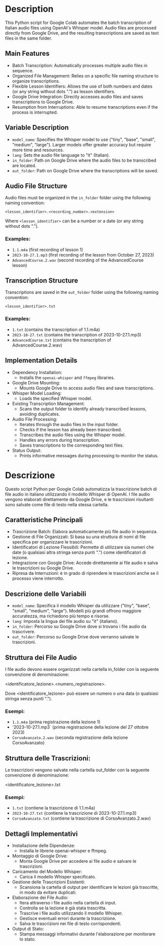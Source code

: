 # Description

This Python script for Google Colab automates the batch transcription of Italian audio files using OpenAI's Whisper model. Audio files are processed directly from Google Drive, and the resulting transcriptions are saved as text files in the same folder.

## Main Features

- Batch Transcription: Automatically processes multiple audio files in sequence.
- Organized File Management: Relies on a specific file naming structure to organize transcriptions.
- Flexible Lesson Identifiers: Allows the use of both numbers and dates (or any string without dots ".") as lesson identifiers.
- Google Drive Integration: Directly accesses audio files and saves transcriptions to Google Drive.
- Resumption from Interruptions: Able to resume transcriptions even if the process is interrupted.

## Variable Description

- `model_name`: Specifies the Whisper model to use ("tiny", "base", "small", "medium", "large"). Larger models offer greater accuracy but require more time and resources.
- `lang`: Sets the audio file language to "it" (Italian).
- `in_folder`: Path on Google Drive where the audio files to be transcribed are located.
- `out_folder`: Path on Google Drive where the transcriptions will be saved.

## Audio File Structure

Audio files must be organized in the `in_folder` folder using the following naming convention:

`<lesson_identifier>.<recording_number>.<extension>`

Where `<lesson_identifier>` can be a number or a date (or any string without dots ".").

### Examples:

- `1.1.m4a` (first recording of lesson 1)
- `2023-10-27.1.mp3` (first recording of the lesson from October 27, 2023)
- `AdvancedCourse.2.wav` (second recording of the AdvancedCourse lesson)

## Transcription Structure

Transcriptions are saved in the `out_folder` folder using the following naming convention:

`<lesson_identifier>.txt`

### Examples:

- `1.txt` (contains the transcription of 1.1.m4a)
- `2023-10-27.txt` (contains the transcription of 2023-10-27.1.mp3)
- `AdvancedCourse.txt` (contains the transcription of AdvancedCourse.2.wav)

## Implementation Details

- Dependency Installation:
  - Installs the `openai-whisper` and `ffmpeg` libraries.
- Google Drive Mounting:
    - Mounts Google Drive to access audio files and save transcriptions.
- Whisper Model Loading:
    - Loads the specified Whisper model.
- Existing Transcription Management:
    - Scans the output folder to identify already transcribed lessons, avoiding duplicates.
- Audio File Processing:
    - Iterates through the audio files in the input folder.
    - Checks if the lesson has already been transcribed.
    - Transcribes the audio files using the Whisper model.
    - Handles any errors during transcription.
    - Saves transcriptions to the corresponding text files.
- Status Output:
    - Prints informative messages during processing to monitor the status.
# Descrizione
Questo script Python per Google Colab automatizza la trascrizione batch di file audio in italiano utilizzando il modello Whisper di OpenAI. I file audio vengono elaborati direttamente da Google Drive, e le trascrizioni risultanti sono salvate come file di testo nella stessa cartella.

## Caratteristiche Principali

- Trascrizione Batch: Elabora automaticamente più file audio in sequenza.
- Gestione di File Organizzati: Si basa su una struttura di nomi di file specifica per organizzare le trascrizioni.
- Identificatori di Lezione Flessibili: Permette di utilizzare sia numeri che date (o qualsiasi altra stringa senza punti ".") come identificatori di lezione.
- Integrazione con Google Drive: Accede direttamente ai file audio e salva le trascrizioni su Google Drive.
- Ripresa da Interruzioni: è in grado di riprendere le trascrizioni anche se il processo viene interrotto.

## Descrizione delle Variabili

- `model_name`: Specifica il modello Whisper da utilizzare ("tiny", "base", "small", "medium", "large"). Modelli più grandi offrono maggiore accuratezza, ma richiedono più tempo e risorse.
- `lang`: Imposta la lingua dei file audio su "it" (italiano).
- `in_folder`: Percorso su Google Drive dove si trovano i file audio da trascrivere.
- `out_folder`: Percorso su Google Drive dove verranno salvate le trascrizioni.

## Struttura dei File Audio

I file audio devono essere organizzati nella cartella in_folder con la seguente convenzione di denominazione:

<identificatore_lezione>.<numero_registrazione>.<estensione>

Dove <identificatore_lezione> può essere un numero o una data (o qualsiasi stringa senza punti ".").

### Esempi:

- `1.1.m4a` (prima registrazione della lezione 1)
- '2023-10-27.1.mp3` (prima registrazione della lezione del 27 ottobre 2023)
- `CorsoAvanzato.2.wav` (seconda registrazione della lezione CorsoAvanzato)

## Struttura delle Trascrizioni:

Le trascrizioni vengono salvate nella cartella out_folder con la seguente convenzione di denominazione:

<identificatore_lezione>.txt

### Esempi:

- `1.txt` (contiene la trascrizione di 1.1.m4a)
- `2023-10-27.txt` (contiene la trascrizione di 2023-10-27.1.mp3)
- `CorsoAvanzato.txt` (contiene la trascrizione di CorsoAvanzato.2.wav)

## Dettagli Implementativi
- Installazione delle Dipendenze:
  - Installa le librerie openai-whisper e ffmpeg.
- Montaggio di Google Drive:
    - Monta Google Drive per accedere ai file audio e salvare le trascrizioni.
- Caricamento del Modello Whisper:
    - Carica il modello Whisper specificato.
- Gestione delle Trascrizioni Esistenti:
    - Scansiona la cartella di output per identificare le lezioni già trascritte, in modo da evitare duplicati.
- Elaborazione dei File Audio:
    - Itera attraverso i file audio nella cartella di input.
    - Controlla se la lezione è già stata trascritta.
    - Trascrive i file audio utilizzando il modello Whisper.
    - Gestisce eventuali errori durante la trascrizione.
    - Salva le trascrizioni nei file di testo corrispondenti.
- Output di Stato:
    - Stampa messaggi informativi durante l'elaborazione per monitorare lo stato.
